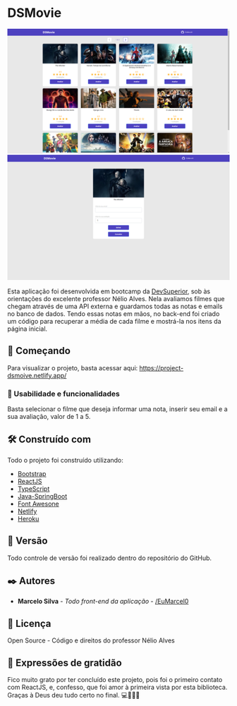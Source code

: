 # DSMovie

<img src='assets/images/print1.png'>
<img src='assets/images/print2.png'>

Esta aplicação foi desenvolvida em bootcamp da [DevSuperior](https://devsuperior.com.br/cursos), sob às orientações do excelente professor Nélio Alves. 
Nela avaliamos filmes que chegam através de uma API externa e guardamos todas as notas e emails no banco de dados. 
Tendo essas notas em mãos, no back-end foi criado um código para recuperar a média de cada filme e mostrá-la nos itens da página inicial.

## 🚀 Começando

Para visualizar o projeto, basta acessar aqui: https://project-dsmoive.netlify.app/


### 🎥 Usabilidade e funcionalidades

Basta selecionar o filme que deseja informar uma nota, inserir seu email e a sua avaliação, valor de 1 a 5.

## 🛠️ Construído com

Todo o projeto foi construído utilizando:

* [Bootstrap](https://getbootstrap.com/docs/5.2/getting-started/introduction/)
* [ReactJS](https://pt-br.reactjs.org/docs/getting-started.html)
* [TypeScript](https://www.typescriptlang.org/docs/)
* [Java-SpringBoot](https://docs.spring.io/spring-boot/docs/current/reference/htmlsingle/)
* [Font Awesone](https://fontawesome.com/docs)
* [Netlify](https://www.netlify.com/)
* [Heroku](https://devcenter.heroku.com/)


## 📌 Versão

Todo controle de versão foi realizado dentro do repositório do GitHub.

## ✒️ Autores

* **Marcelo Silva** - *Todo front-end da aplicação* - [/EuMarcel0](https://github.com/EuMarcel0)

## 📄 Licença

Open Source - Código e direitos do professor Nélio Alves

## 🎁 Expressões de gratidão

Fico muito grato por ter concluído este projeto, pois foi o primeiro contato com ReactJS, e, confesso, que foi amor à primeira vista por esta biblioteca. 
Graças à Deus deu tudo certo no final.
💻🚀😊😊
